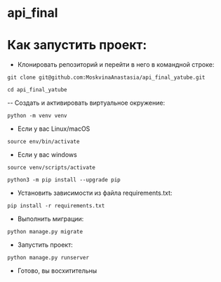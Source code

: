 # api_final
# Как запустить проект:

- Клонировать репозиторий и перейти в него в командной строке:

```git clone git@github.com:MoskvinaAnastasia/api_final_yatube.git```

```cd api_final_yatube```

-- Cоздать и активировать виртуальное окружение:

```python -m venv venv```

- Если у вас Linux/macOS

```source env/bin/activate```

- Если у вас windows

```source venv/scripts/activate```

```python3 -m pip install --upgrade pip```

- Установить зависимости из файла requirements.txt:

```pip install -r requirements.txt```

- Выполнить миграции:

```python manage.py migrate```

- Запустить проект:

```python manage.py runserver```

- Готово, вы восхитительны
